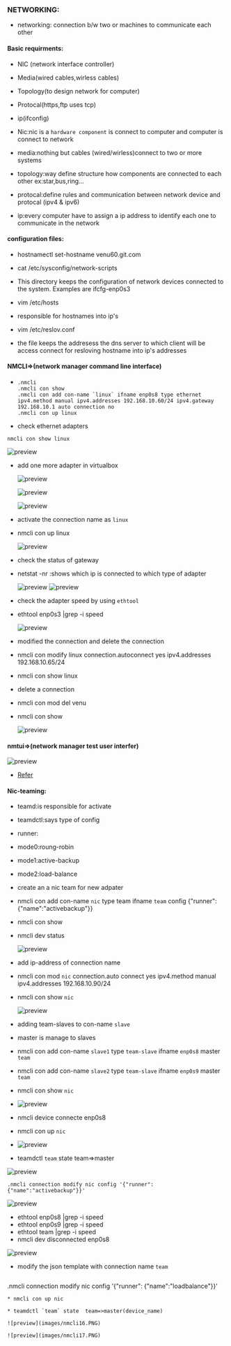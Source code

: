### NETWORKING:
* networking:  connection b/w two or machines to communicate each other 

#### Basic requirments:
* NIC (network interface controller)
* Media(wired cables,wirless cables)
* Topology(to design network for computer)
* Protocal(https,ftp uses tcp)
* ip(ifconfig)

* Nic:nic is a `hardware component` is connect to computer and computer is connect to network

* media:nothing but cables (wired/wirless)connect to two or more systems

* topology:way define structure how components are connected to each other ex:star,bus,ring...

* protocal:define rules and communication between network device and protocal (ipv4 & ipv6)

* ip:every computer have to assign a ip address to identify each one to communicate in the network

#### configuration files:
  
* hostnamectl set-hostname venu60.git.com

* cat /etc/sysconfig/network-scripts

*  This directory keeps the configuration of network devices 
connected to the system. Examples are ifcfg-enp0s3

* vim /etc/hosts
  
* responsible for hostnames into ip's

* vim /etc/reslov.conf
  
*  the file keeps the addresess the dns server to which client will be access connect for resloving hostname into ip's  addresses

#### NMCLI=>(network manager command line interface)

*  ```
   .nmcli 
   .nmcli con show
   .nmcli con add con-name `linux` ifname enp0s8 type ethernet ipv4.method manual ipv4.addresses 192.168.10.60/24 ipv4.gateway 192.168.10.1 auto connection no
   .nmcli con up linux
   ```
*  check ethernet adapters
  ```
  nmcli con show linux
  ```
  ![preview](images/nmcli.PNG)  

* add one more adapter in virtualbox

  ![preview](images/nmcli0.PNG)

  ![preview](images/nmcli1.PNG)

  ![preview](images/nmcli2.PNG)
  
* activate the connection name as `linux`  
  
* nmcli con up linux

  ![preview](images/nmcli3.PNG)

* check the status of gateway
  
* netstat -nr :shows which ip is connected to which type of adapter
  
  ![preview](images/nmcli4.PNG)
  ![preview](images/nmcli5.PNG)

*  check the adapter speed  by using `ethtool`
  
* ethtool enp0s3 |grep -i speed
  
  ![preview](images/nmcli6.PNG)

*  modified the connection and delete the connection
  
* nmcli con modify linux connection.autoconnect yes ipv4.addresses
  192.168.10.65/24
* nmcli con show linux  

* delete a connection  
* nmcli con mod del venu

* nmcli con show 
   
  ![preview](images/nmcli7.PNG)

#### nmtui=>(network manager test user interfer)
   
  ![preview](images/nmcli8.PNG)

* [Refer](https://www.interserver.net/tips/kb/network-bonding-types-network-bonding/)

#### Nic-teaming:

* teamd:is responsible for activate
* teamdctl:says type of config
*  runner:
* mode0:roung-robin
* mode1:active-backup
* mode2:load-balance
*  create an a nic team for new adpater 
    
* nmcli con add con-name `nic` type team ifname `team` config  {"runner": {"name":"activebackup"}}

* nmcli con show
* nmcli dev status
    
  ![preview](images/nmcli9.PNG)
* add ip-address of connection name
  
* nmcli con mod `nic` connection.auto connect yes ipv4.method manual ipv4.addresses 192.168.10.90/24
* nmcli con show `nic`
  
  ![preview](images/nmcli10.PNG)
* adding team-slaves to con-name `slave`
* master is manage to slaves 
        
* nmcli con add con-name `slave1` type `team-slave`  ifname `enp0s8` master `team`

* nmcli con add con-name `slave2` type `team-slave`  ifname `enp0s9` master `team`
    
* nmcli con show `nic` 

* ![preview](images/nmcli11.PNG)

* nmcli device connecte enp0s8
* nmcli con up `nic`
 
* ![preview](images/nmcli12.PNG)

* teamdctl `team` state  team=>master
   
 ![preview](images/nmcli15.PNG)
 
 ```
 .nmcli connection modify nic config '{"runner": {"name":"activebackup"}}'
 ```
 ![preview](images/nmcli13.PNG)
       
* ethtool enp0s8 |grep -i speed 
* ethtool enp0s9 |grep -i speed
* ethtool team  |grep -i speed
* nmcli dev disconnected enp0s8
    
 ![preview](images/nmcli14.PNG)

* modify the json template with connection name `team` 
 
  ```
 .nmcli connection modify nic config '{"runner": {"name":"loadbalance"}}'
 ``` 
* nmcli con up nic

* teamdctl `team` state  team=>master(device_name)

 ![preview](images/nmcli16.PNG)

 ![preview](images/nmcli17.PNG)



    



     
     
    
      

